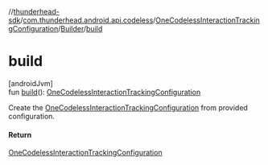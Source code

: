 //[thunderhead-sdk](../../../../index.md)/[com.thunderhead.android.api.codeless](../../index.md)/[OneCodelessInteractionTrackingConfiguration](../index.md)/[Builder](index.md)/[build](build.md)

# build

[androidJvm]\
fun [build](build.md)(): [OneCodelessInteractionTrackingConfiguration](../index.md)

Create the [OneCodelessInteractionTrackingConfiguration](../index.md) from provided configuration.

#### Return

[OneCodelessInteractionTrackingConfiguration](../index.md)
